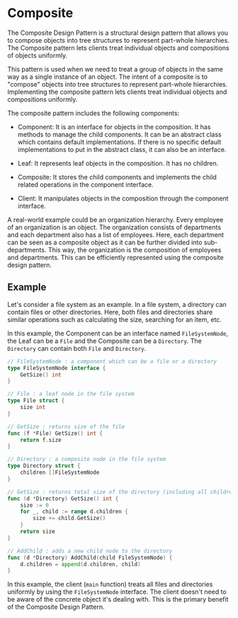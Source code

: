 # Composite

The Composite Design Pattern is a structural design pattern that allows you to compose objects into tree structures to represent part-whole hierarchies. The Composite pattern lets clients treat individual objects and compositions of objects uniformly.

This pattern is used when we need to treat a group of objects in the same way as a single instance of an object. The intent of a composite is to "compose" objects into tree structures to represent part-whole hierarchies. Implementing the composite pattern lets clients treat individual objects and compositions uniformly.

The composite pattern includes the following components:

- Component: It is an interface for objects in the composition. It has methods to manage the child components. It can be an abstract class which contains default implementations. If there is no specific default implementations to put in the abstract class, it can also be an interface.

- Leaf: It represents leaf objects in the composition. It has no children.

- Composite: It stores the child components and implements the child related operations in the component interface.

- Client: It manipulates objects in the composition through the component interface.

A real-world example could be an organization hierarchy. Every employee of an organization is an object. The organization consists of departments and each department also has a list of employees. Here, each department can be seen as a composite object as it can be further divided into sub-departments. This way, the organization is the composition of employees and departments. This can be efficiently represented using the composite design pattern.

## Example

Let's consider a file system as an example. In a file system, a directory can contain files or other directories. Here, both files and directories share similar operations such as calculating the size, searching for an item, etc.

In this example, the Component can be an interface named `FileSystemNode`, the Leaf can be a `File` and the Composite can be a `Directory`. The `Directory` can contain both `File` and `Directory`.

```go
// FileSystemNode : a component which can be a file or a directory
type FileSystemNode interface {
	GetSize() int
}

// File : a leaf node in the file system
type File struct {
	size int
}

// GetSize : returns size of the file
func (f *File) GetSize() int {
	return f.size
}

// Directory : a composite node in the file system
type Directory struct {
	children []FileSystemNode
}

// GetSize : returns total size of the directory (including all children)
func (d *Directory) GetSize() int {
	size := 0
	for _, child := range d.children {
		size += child.GetSize()
	}
	return size
}

// AddChild : adds a new child node to the directory
func (d *Directory) AddChild(child FileSystemNode) {
	d.children = append(d.children, child)
}
```

In this example, the client (`main` function) treats all files and directories uniformly by using the `FileSystemNode` interface. The client doesn't need to be aware of the concrete object it's dealing with. This is the primary benefit of the Composite Design Pattern.
